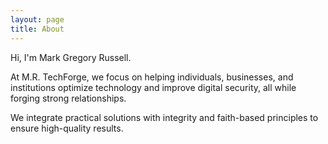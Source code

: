 ```yaml
---
layout: page
title: About
---
```


Hi, I'm Mark Gregory Russell.  

At M.R. TechForge, we focus on helping individuals, businesses, and institutions optimize technology and improve digital security, all while forging strong relationships.  

We integrate practical solutions with integrity and faith-based principles to ensure high-quality results.
